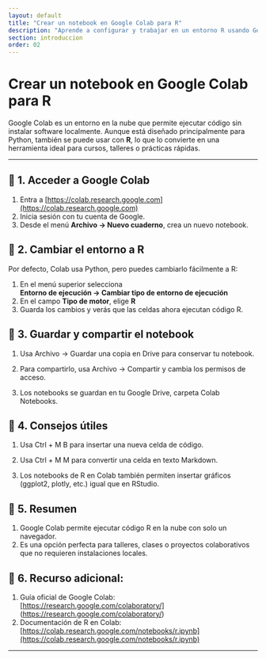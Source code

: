 ```yaml
---
layout: default
title: "Crear un notebook en Google Colab para R"
description: "Aprende a configurar y trabajar en un entorno R usando Google Colab sin necesidad de instalar nada en tu computador."
section: introduccion
order: 02
---
```


# Crear un notebook en Google Colab para R

Google Colab es un entorno en la nube que permite ejecutar código sin instalar software localmente. Aunque está diseñado principalmente para Python, también se puede usar con **R**, lo que lo convierte en una herramienta ideal para cursos, talleres o prácticas rápidas.

---

## 🔹 1. Acceder a Google Colab
1. Entra a [https://colab.research.google.com](https://colab.research.google.com)
2. Inicia sesión con tu cuenta de Google.
3. Desde el menú **Archivo → Nuevo cuaderno**, crea un nuevo notebook.


## 🔹 2. Cambiar el entorno a R
Por defecto, Colab usa Python, pero puedes cambiarlo fácilmente a R:

1. En el menú superior selecciona  
   **Entorno de ejecución → Cambiar tipo de entorno de ejecución**  
2. En el campo **Tipo de motor**, elige **R**  
3. Guarda los cambios y verás que las celdas ahora ejecutan código R.

## 🔹 3. Guardar y compartir el notebook

1. Usa Archivo → Guardar una copia en Drive para conservar tu notebook.

2. Para compartirlo, usa Archivo → Compartir y cambia los permisos de acceso.

3. Los notebooks se guardan en tu Google Drive, carpeta Colab Notebooks.

## 🔹 4. Consejos útiles

1. Usa Ctrl + M B para insertar una nueva celda de código.

2. Usa Ctrl + M M para convertir una celda en texto Markdown.

3. Los notebooks de R en Colab también permiten insertar gráficos (ggplot2, plotly, etc.) igual que en RStudio.


## 🔹 5. Resumen

1. Google Colab permite ejecutar código R en la nube con solo un navegador.
2. Es una opción perfecta para talleres, clases o proyectos colaborativos que no requieren instalaciones locales.

## 🔹 6. Recurso adicional:

1. Guía oficial de Google Colab: [https://research.google.com/colaboratory/] (https://research.google.com/colaboratory/)
2. Documentación de R en Colab: [https://colab.research.google.com/notebooks/r.ipynb](https://colab.research.google.com/notebooks/r.ipynb)
---